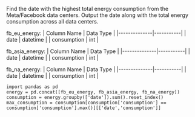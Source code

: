Find the date with the highest total energy consumption from the Meta/Facebook data centers. Output the date along with the total energy consumption across all data centers.

fb_eu_energy:
| Column Name  | Data Type |
|--------------|-----------|
| date         | datetime  |
| consumption  | int       |

fb_asia_energy:
| Column Name  | Data Type |
|--------------|-----------|
| date         | datetime  |
| consumption  | int       |

fb_na_energy:
| Column Name  | Data Type |
|--------------|-----------|
| date         | datetime  |
| consumption  | int       |

```
import pandas as pd
energy = pd.concat([fb_eu_energy, fb_asia_energy, fb_na_energy])
consumption = energy.groupby(['date']).sum().reset_index()
max_consumption = consumption[consumption['consumption'] == consumption['consumption'].max()][['date','consumption']]
```
